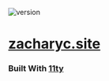 ![version](https://img.shields.io/github/package-json/v/ZacharyCrespin/zacharyc.site "version")
# [zacharyc.site](https://zacharyc.site)
### Built With <a href="https://www.11ty.dev">11ty</a>
